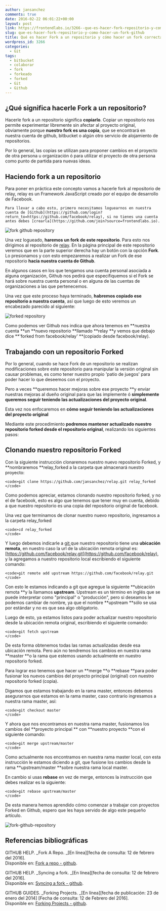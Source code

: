 ```yaml
---
author: jansanchez
comments: true
date: 2016-02-22 06:01:22+00:00
layout: post
link: https://frontendlabs.io/3266--que-es-hacer-fork-repositorio-y-como-hacer-un-fork-github
slug: que-es-hacer-fork-repositorio-y-como-hacer-un-fork-github
title: Qué es hacer Fork a un repositorio y cómo hacer un fork correctamente
wordpress_id: 3266
categories:
  - Git
tags:
  - bitbucket
  - colaborar
  - fork
  - forkeado
  - forked
  - Git
  - Github
---
```


## ¿Qué significa hacerle Fork a un repositorio?

Hacerle fork a un repositorio significa **copiarlo**. Copiar un repositorio nos permite experimentar libremente sin afectar al proyecto original, obviamente porque **nuestro fork es una copia**, que se encontrará en nuestra cuenta de github, bitbucket o algún otro servicio de alojamiento de repositorios.

Por lo general, las copias se utilizan para proponer cambios en el proyecto de otra persona u organización ó para utilizar el proyecto de otra persona como punto de partida para nuevas ideas.

## Haciendo fork a un repositorio

Para poner en práctica este concepto vamos a hacerle fork al repositorio de relay, relay es un Framework JavaScript creado por el equipo de desarrollo de Facebook.

    Para llevar a cabo esto, primero necesitamos loguearnos en nuestra cuenta de [Github](https://github.com/login?return_to=https://github.com/facebook/relay), si no tienes una cuenta antes debes [crearla](https://github.com/join?source=frontendlabs.io).

![fork github repository](https://frontendlabs.io/wp-content/uploads/2016/02/fork-repository.png)

Una vez logueado, **haremos un fork de este repositorio**. Para esto nos dirigimos al repositorio de [relay](https://github.com/facebook/relay).
En la página principal de este repositorio veremos que en la parte superior derecha hay un botón con la opción **Fork**. Lo presionamos y con esto empezaremos a realizar un Fork de ese repositorio **hacia nuestra cuenta de Github**.

En algunos casos en los que tengamos una cuenta personal asociada a alguna organización, Github nos pedirá que especifiquemos si el Fork se hará sobre nuestra cuenta personal o en alguna de las cuentas de organizaciones a las que pertenecemos.

Una vez que este proceso haya terminado, **habremos copiado ese repositorio a nuestra cuenta**, así que luego de esto veremos un encabezado parecido al siguiente:

![forked repository](https://frontendlabs.io/wp-content/uploads/2016/02/forked.png)

Como podemos ver Github nos indica que ahora tenemos en **nuestra cuenta **un **nuevo repositorio **llamado **relay **y vemos que debajo dice **'forked from facebook/relay' **(copiado desde facebook/relay).

## Trabajando con un repositorio Forked

Por lo general, cuando se hace Fork de un repositorio se realizan modificaciones sobre este repositorio para manipular la versión original sin causar problemas, es como tener nuestro propio 'patio de juegos' para poder hacer lo que deseemos con el proyecto.

Pero a veces **queremos hacer mejoras sobre ese proyecto **y enviar nuestras mejoras al dueño original para que las implemente ó **simplemente queremos seguir teniendo las actualizaciones del proyecto original**.

Esta vez nos enfocaremos en **cómo seguir teniendo las actualizaciones del proyecto original**

Mediante este procedimiento **podremos mantener actualizado nuestro repositorio forked desde el repositorio original**, realizando los siguientes pasos:

## Clonando nuestro repositorio Forked

Con la siguiente instrucción clonaremos nuestro nuevo repositorio Forked, y **nombraremos **relay_forked a la carpeta que almacenará nuestro proyecto:

    <code>git clone https://github.com/jansanchez/relay.git relay_forked
    </code>

Como podemos apreciar, estamos clonando nuestro repositorio forked, y no el de facebook, esto es algo que tenemos que tener muy en cuenta, debido a que nuestro repositorio es una copia del repositorio original de facebook.

Una vez que terminamos de clonar nuestro nuevo repositorio, ingresamos a la carpeta relay_forked

    <code>cd relay_forked
    </code>

Y luego debemos indicarle a [git ](https://frontendlabs.io/?s=git)que nuestro repositorio tiene una **ubicación remota**, en nuestro caso la url de la ubicación remota original es: [https://github.com/facebook/relay.git](https://github.com/facebook/relay), y la agregamos a nuestro repositorio local escribiendo el siguiente comando:

    <code>git remote add upstream https://github.com/facebook/relay.git
    </code>

Con esto le estamos indicando a git que agregue la siguiente **ubicación remota **y la llamamos **upstream**. Upstream es un término en inglés que se puede interpretar como "principal" o "producción", pero si deseamos le podemos cambiar de nombre, ya que el nombre **upstream **sólo se usa por estándar y no es que sea algo obligatorio.

Luego de esto, ya estamos listos para poder actualizar nuestro repositorio desde la ubicación remota original, escribiendo el siguiente comando:

    <code>git fetch upstream
    </code>

De esta forma obtenemos todas las ramas actualizadas desde esa ubicación remota. Pero aún no tendremos los cambios en nuestra rama **master **o la rama que estemos usando actualmente en nuestro repositorio forked.

Para lograr eso tenemos que hacer un **merge **o **rebase **para poder fusionar los nuevos cambios del proyecto principal (original) con nuestro repositorio forked (copia).

Digamos que estamos trabajando en la rama master, entonces debemos asegurarnos que estamos en la rama master, caso contrario ingresamos a nuestra rama master, así:

    <code>git checkout master
    </code>

Y ahora que nos encontramos en nuestra rama master, fusionamos los cambios del **proyecto principal ** con **nuestro proyecto **con el siguiente comando:

    <code>git merge upstream/master
    </code>

Como actualmente nos encontramos en nuestra rama master local, con esta instrucción le estamos diciendo a git, que fusione los cambios desde la rama **upstream/master **sobre nuestra rama local master.

En cambio si usas **rebase** en vez de merge, entonces la instrucción que debes realizar es la siguiente:

    <code>git rebase upstream/master
    </code>

De esta manera hemos aprendido cómo comenzar a trabajar con proyectos Forked en Github, espero que les haya servido de algo este pequeño artículo.

![fork-github-repository](https://frontendlabs.io/wp-content/uploads/2016/02/fork-github-repository.png)

## Referencias bibliográficas

GITHUB HELP. _Fork A Repo. _[En línea][fecha de consulta: 12 de febrero del 2016].  
Disponible en: [Fork a repo - github](https://help.github.com/articles/fork-a-repo/).

GITHUB HELP. _Syncing a fork. _[En línea][fecha de consulta: 12 de febrero del 2016].  
Disponible en: [Syncing a fork - github](https://help.github.com/articles/syncing-a-fork/).

GITHUB GUIDES. _Forking Projects. _[En línea][fecha de publicación: 23 de enero del 2014] [Fecha de consulta: 12 de Febrero del 2016].  
Disponible en: [Forking Projects - github](https://guides.github.com/activities/forking/).
